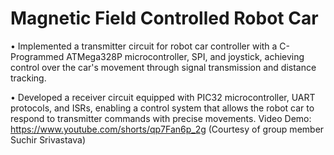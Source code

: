 # Magnetic Field Controlled Robot Car
• Implemented a transmitter circuit for robot car controller with a C-Programmed ATMega328P microcontroller, SPI, and joystick, achieving control over the car's movement through signal transmission and distance tracking.

• Developed a receiver circuit equipped with PIC32 microcontroller, UART protocols, and ISRs, enabling a control system that allows the robot car to respond to transmitter commands with precise movements.
Video Demo: https://www.youtube.com/shorts/qp7Fan6p_2g (Courtesy of group member Suchir Srivastava)
